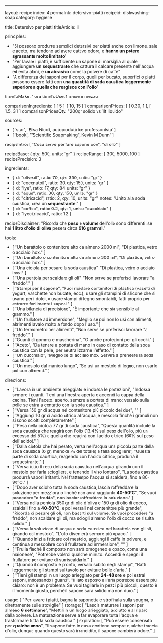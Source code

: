 ---

layout: recipe
index: 4
permalink: detersivo-piatti
recipeid: dishwashing-soap
category: hygiene

title: Detersivo per piatti
titleArticle: il

principles:
  - "Si possono produrre semplici detersivi per piatti anche con limone, sale e aceto, ma tendono ad avere cattivo odore, e <strong>hanno un potere sgrassante molto limitato</strong>"
  - "Per lavare i piatti, è sufficiente un sapone di marsiglia al quale aggiungere <strong>un sequestrante</strong> che cattura il calcare presente nell'acqua ed evita aloni, e <strong>un abrasivo</strong> come la polvere di caffè"
  - "A differenza dei saponi per il corpo, quelli per bucato, superfici o piatti possono essere fatti con <strong>una quantità di soda caustica leggermente superiore a quella che reagisce con l'olio</strong>"

timeToMake: 1 ora
timeToUse: 1 mese e mezzo

comparisonIngredients: [ [ 5 ], [ 10, 15 ] ]
comparisonPrices: [ [ 0.30, 1 ], [ 1.5, 3 ] ]
comparisonPricesQty: "200gr solido vs 1lt liquido"

sources:
  - [ 'star', 'Elisa Nicoli, autoproduttrice professonista' ]
  - [ 'book', '"Scientific Soapmaking", Kevin M.Dunn' ]

recipeIntro: [ "Cosa serve per fare sapone con", "di olio" ]

recipeBase: { qty: 500, units: "gr" }
recipeRange: [ 300, 5000, 100 ]
recipePrecision: 3

ingredients:
  - { id: "oliveoil",
      ratio: 70,
      qty: 350,
      units: "gr" }
  - { id: "coconutoil",
      ratio: 30,
      qty: 150,
      units: "gr" }
  - { id: "lye",
      ratio: 17,
      qty: 84,
      units: "gr" }
  - { id: "aqua",
      ratio: 30,
      qty: 150,
      units: "gr" }
  - { id: "citricacid",
      ratio: 2,
      qty: 10,
      units: "gr",
      notes: "Unito alla soda caustica, crea un <strong>sequestrante</strong>." }
  - { id: "coffee",
      ratio: 0.2,
      qty: 1,
      units: "cucchia<span data-plural='coffee.io-i'>io</span>" }
  - { id: "lyecitricacid",
      ratio: 1.2 }

recipeDisclaimer: "Ricorda che <strong>peso</strong> e <strong>volume</strong> dell'olio sono differenti: se hai <strong>1 litro d'olio di oliva</strong> peserà circa <strong>916 grammi</strong>."

tools:
  - [ "Un barattolo o contenitore alto da almeno <span class='qtyspan'><span data-qty='volume.oliveoil' data-mult='2' data-prec='1'>2000</span> ml</span>", "Di plastica, vetro o acciaio inox." ]
  - [ "Un barattolo o contenitore alto da almeno <span class='qtyspan'><span data-qty='volume.aqua' data-mult='2' data-prec='1'>300</span> ml</span>", "Di plastica, vetro o acciaio inox." ]
  - [ "Una ciotola per pesare la soda caustica", "Di plastica, vetro o acciaio inox." ]
  - [ "Una pentola per scaldare gli oli", "Non serve se preferisci lavorare &quot;a freddo&quot;." ]
  - [ "Stampi per il sapone", "Puoi riciclare contenitori di plastica (vasetti di yogurt, vaschette non bucate, ecc.), usare gli stampini di silicone che si usano per i dolci, o usare stampi di legno smontabili, fatti proprio per estrarre facilmente i saponi." ]
  - [ "Una bilancia di precisione", "È importante che sia sensibile al grammo." ]
  - [ "Un frullatore ad immersione", "Meglio se poi non lo usi con alimenti, altrimenti lavalo molto a fondo dopo l'uso." ]
  - [ "Un termometro per alimenti", "Non serve se preferisci lavorare &quot;a freddo&quot;." ]
  - [ "Guanti di gomma e mascherina", "O anche protezioni per gli occhi." ]
  - [ "Aceto", "Da tenere a portata di mano in caso di contatto della soda caustica con la pelle, per neutralizzarne l'effetto." ]
  - [ "Un cucchiaio", "Meglio se di acciaio inox. Servirà a prendere la soda caustica." ]
  - [ "Un mestolo dal manico lungo", "Se usi un mestolo di legno, non usarlo poi con alimenti." ]

directions:
  - [ "Lavora in un ambiente arieggiato e indossa le protezioni", "Indossa sempre i guanti. Tieni una finestra aperta o accendi la cappa della cucina. Tieni l'aceto, aperto, sempre a portata di mano: versalo sulla pelle se entra a contatto con la soda caustica." ]
  - [ "Versa <span class='qtyspan'><span data-qty='aqua'>150</span> gr</span> di acqua nel contenitore più piccolo dei due", "" ]
  - [ "Aggiungi <span class='qtyspan'><span data-qty='citricacid'>10</span> gr</span> di acido citrico all'acqua, e mescola finché i granuli non si sono sciolti completamente" ]
  - [ "Pesa nella ciotola <span class='qtyspan'><span data-qty='lye'>77</span> gr</span> di soda caustica", "Questa quantità include la soda caustica che reagirà con l'olio (13.4% sul peso dell'olio, più un eccesso del 5%) e quella che reagirà con l'acido citrico (60% sul peso dell'acido)." ]
  - [ "Dalla ciotola che hai pesato, versa nell'acqua una piccola parte della soda caustica (<span class='qtyspan'><span data-qty='lyecitricacid'>6</span> gr</span>, meno di &#8530; del totale) e falla sciogliere", "Questa parte di soda caustica, reagendo con l'acido citrico, produrrà il sequestrante." ]
  - [ "Versa tutto il reso della soda caustica nell'acqua, girando con il mestolo per farla sciogliere, e tenendo il viso lontano", "La soda caustica produrrà vapori irritanti. Nel frattempo l'acqua si scalderà, fino a 80-90°C." ]
  - [ "Dopo aver sciolto tutta la soda caustica, lascia raffreddare la soluzione per mezz'ora o finché non avrà raggiunto <strong>40-50°C</strong>", "Se vuoi procedere &quot;a freddo&quot;, non lasciar raffreddare la soluzione." ]
  - [ "Versa nella pentola <span class='qtyspan'><span data-qty='oliveoil'>350</span> gr</span> di olio d'oliva e <span class='qtyspan'><span data-qty='coconutoil'>150</span> gr</span> di olio di cocco, scaldali fino a <strong>40-50°C</strong>, e poi versali nel contenitore più grande", "Ricorda di pesare gli oli, non basarti sul volume. Se vuoi procedere &quot;a freddo&quot;, non scaldare gli oli, ma sciogli almeno l'olio di cocco se risulta solido." ]
  - [ "Versa la soluzione di acqua e soda caustica nel barattolo con gli oli, girando col mestolo", "L'olio diventerà sempre più opaco." ]
  - [ "Quando inizi a faticare col mestolo, aggiungi il caffè in polvere, e continua a mescolare con il frullatore ad immersione", "" ]
  - [ "Frulla finché il composto non sarà omogeneo e opaco, come una maionese", "Potrebbe volerci qualche minuto. Accendi e spegni il frullatore per evitare di surriscaldarlo." ]
  - [ "Quando il composto è pronto, versalo subito negli stampi", "Batti leggermente gli stampi sul tavolo per evitare bolle d'aria." ]
  - [ "Tieni gli stampi in un luogo arieggiato per <strong>24-48 ore</strong> e poi estrai i saponi, indossando i guanti", "Il lato esposto all'aria potrebbe essere  più chiaro: non è un problema. Se vuoi tagliarlo in pezzi più piccoli, questo è il momento giusto, perché il sapone sarà solido ma non duro." ]

usage: [ "Per lavare i piatti, bagna la saponetta e strofinala sulla spugna, o direttamente sulle stoviglie" ]
storage: [ "Lascia maturare i saponi per almeno <strong>6 settimane</strong>", "Mettili in un luogo arieggiato, asciutto e al riparo dalla polvere. La maturazione serve a far evaporare tutta l'acqua e trasformare tutta la soda caustica." ]
expiration: [ "Può essere conservato per <strong>qualche anno</strong>", "Il sapone fatto in casa contiene sempre qualche traccia d'olio, dunque quando questo sarà irrancidito, il sapone cambierà odore." ]

---